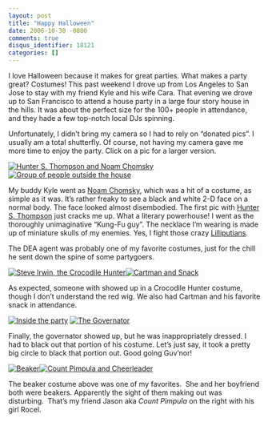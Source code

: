 ```yaml
---
layout: post
title: "Happy Halloween"
date: 2006-10-30 -0800
comments: true
disqus_identifier: 18121
categories: []
---
```

I love Halloween because it makes for great parties. What makes a party
great? Costumes! This past weekend I drove up from Los Angeles to San
Jose to stay with my friend Kyle and his wife Cara. That evening we
drove up to San Francisco to attend a house party in a large four story
house in the hills. It was about the perfect size for the 100+ people in
attendance, and they hade a few top-notch local DJs spinning.

Unfortunately, I didn’t bring my camera so I had to rely on “donated
pics”. I usually am a total shutterfly. Of course, not having my camera
gave me more time to enjoy the party. Click on a pic for a larger
version.

[![Hunter S. Thompson and Noam
Chomsky](http://haacked.com/images/haacked_com/WindowsLiveWriter/HappyHalloween_B888/DSCN8869.jpg)](http://haacked.com/images/haacked_com/WindowsLiveWriter/HappyHalloween_B888/DSCN88691.jpg)
[![Group of people outside the
house](http://haacked.com/images/haacked_com/WindowsLiveWriter/HappyHalloween_B888/DSCN8876_edited_thumb.jpg)](http://haacked.com/images/haacked_com/WindowsLiveWriter/HappyHalloween_B888/DSCN8876_edited2.jpg)

My buddy Kyle went as [Noam
Chomsky](http://en.wikipedia.org/wiki/Noam_chomsky "Noam Chomsky on Wikipedia"),
which was a hit of a costume, as simple as it was. It’s rather freaky to
see a black and white 2-D face on a normal body. The face looked almost
disembodied. The first pic with [Hunter S.
Thompson](http://en.wikipedia.org/wiki/Hunter_Thompson "Hunter S. Thompson on Wikipedia")
just cracks me up. What a literary powerhouse! I went as the thoroughly
unimaginative “Kung-Fu guy”. The necklace I’m wearing is made up of
miniature skulls of my enemies. Yes, I fight those crazy
[Lilliputians](http://en.wikipedia.org/wiki/Gulliver’s_Travels "Gulliver’s Travels on Wikipedia.").

The DEA agent was probably one of my favorite costumes, just for the
chill he sent down the spine of some partygoers.

[![Steve Irwin, the Crocodile
Hunter](http://haacked.com/images/haacked_com/WindowsLiveWriter/HappyHalloween_B888/DSCN8878.jpg)](http://haacked.com/images/haacked_com/WindowsLiveWriter/HappyHalloween_B888/DSCN88781.jpg)[![Cartman
and
Snack](http://haacked.com/images/haacked_com/WindowsLiveWriter/HappyHalloween_B888/DSCN88703.jpg)](http://haacked.com/images/haacked_com/WindowsLiveWriter/HappyHalloween_B888/DSCN88704.jpg)

As expected, someone with showed up in a Crocodile Hunter costume,
though I don’t understand the red wig. We also had Cartman and his
favorite snack in attendance.

[![Inside the
party](http://haacked.com/images/haacked_com/WindowsLiveWriter/HappyHalloween_B888/DSCN8915_thumb1.jpg)](http://haacked.com/images/haacked_com/WindowsLiveWriter/HappyHalloween_B888/DSCN89156.jpg)
[![The
Governator](http://haacked.com/images/haacked_com/WindowsLiveWriter/HappyHalloween_B888/DSCN89203.jpg)](http://haacked.com/images/haacked_com/WindowsLiveWriter/HappyHalloween_B888/DSCN89204.jpg)

Finally, the governator showed up, but he was inappropriately dressed. I
had to black out that portion of his costume. Let’s just say, it took a
pretty big circle to black that portion out. Good going Guv’nor!

[![Beaker](http://haacked.com/images/haacked_com/WindowsLiveWriter/HappyHalloween_B888/image.xga.023%5B7%5D.jpg)](http://haacked.com/images/haacked_com/WindowsLiveWriter/HappyHalloween_B888/image.xga.023%5B8%5D.jpg)[![Count
Pimpula and
Cheerleader](http://haacked.com/images/haacked_com/WindowsLiveWriter/HappyHalloween_B888/image.xga.008%5B2%5D.jpg)](http://haacked.com/images/haacked_com/WindowsLiveWriter/HappyHalloween_B888/image.xga.008%5B3%5D.jpg)

The beaker costume above was one of my favorites.  She and her boyfriend
both were beakers. Apparently the sight of them making out was
disturbing.  That’s my friend Jason aka *Count Pimpula* on the right
with his girl Rocel.

